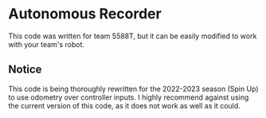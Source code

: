 # Autonomous Recorder
This code was written for team 5588T, but it can be easily modified to work with your team's robot.

## Notice
This code is being thoroughly rewritten for the 2022-2023 season (Spin Up) to use odometry over controller inputs. I highly recommend against using the current version of this code, as it does not work as well as it could.
